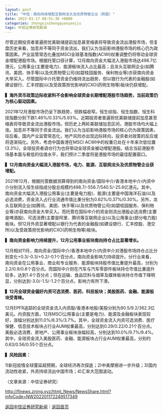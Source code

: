 ```yaml
---
layout: post
title: "中信：南向持续增配互联网龙头及优质物管企业（附股）"
date: 2022-01-17 08:51:30 +0800
categories: zhongxinzhengquanyanjiu
tags: 中信证券研究新闻
---
```

<p>尽管近期投资者普遍担忧美联储提前加息甚至缩表将导致资金流出港股市场，但复盘历史来看，加息并不等同于资金流出，我们认为当前影响港股市场的核心仍为政策因素。产业监管常态化叠加MSCI全球基准指数(ACWI)权重调整仍将带动全球资金增配港股市场。根据托管口径计算，12月南向资金大幅流入港股市场达498.7亿港元，公用事业(主要是电力)、能源板块流入占比最高；且龙头互联网企业(如腾讯、美团、快手等)以及优质物管公司(如碧桂园服务、保利物业等)亦获南向资金大举买入。尽管国际中介托管资金仍维持流出趋势，但以银行为代表的金融股(如建设银行、汇丰控股)以及受政策担忧影响的CXO(药明生物等)板块仍获增配。</p>
 <p><strong>▍</strong><strong>海外货币政策边际收紧料不会影响全球资金长期增配港股市场趋势，当前政策仍为核心驱动因素。</strong></p>
 <p>2021年12月港股市场仍呈下跌趋势，但跌幅收窄。恒生综指、恒生指数、恒生科技指数分别下跌1.46%/0.33%/5.93%。近期投资者普遍担忧美联储提前加息甚至缩表将导致资金流出港股市场。但历史上两轮美联储加息区间，港股市场均大幅上涨。加息并不等同于资金流出。我们认为当前影响港股市场的核心仍为政策因素，往后看，国内产业监管常态化，地产风险亦出现边际转向，投资者对政策的反应或将逐渐钝化。另外，考虑中国香港在MSCI ACWI中的权重已处在十年来次低位置(3.3%)，全球投资者调仓行为也将带动全球资金被动增配港股。结合当前港股市场基本面与极低的估值水平，我们预计二季度将是港股市场的最佳配置窗口。</p>
 <p><strong>▍</strong><strong>12月南向资金大幅流入港股市场，电力、能源、互联网龙头及优质物管企业获增配。</strong></p>
 <p>2021年12月，根据托管数据测算得到的南向资金/国际中介/香港本地中介/内资中介分别流入恒生综指成分股总规模约498.7/-556.7/540.5/-25.6亿港元。其中，南向资金大幅流入港股公用事业(主要是电力股)、能源(主要是中国海洋石油)以及必选消费，资金流入占行业流通市值比重分别为0.62%/0.37%/0.30%。另外，龙头互联网企业(如腾讯、美团、快手等)以及优质物管公司(如碧桂园服务、保利物业等)亦获南向资金大举买入。而托管在国际中介的资金则流出港股必选消费(主要是啤酒股)、可选消费(主要是阿里、腾讯等互联网企业)以及公用事业(部分电力股)板块。但12月外资显著增配以银行为代表的金融股(如建设银行、汇丰控股、港交所)以及受政策担忧影响的CXO(药明生物等)板块。</p>
 <p><strong>▍</strong><strong>南向资金影响力持续提升，12月公用事业板块南向持仓占比显著增长。</strong></p>
 <p>12月相对11月，南向资金/国际中介/香港本地中介/内资中介对港股市场持仓占比分别变化+0.3/-0.3/+0.2/-0.1个百分点，南向资金影响力持续提升。分行业来看，南向资金在公用事业、商业和专业服务、能源板块持股市值比重提升最高，分别为2.2/0.9/0.8个百分点。而国际中介则在汽车与汽车零部件板块持仓市值比重提升较多，达到1.4个百分点；但在运输、食品饮料与烟草及媒体板块持仓市值下降明显，分别达到-3.0/-1.5/-1.2个百分点，影响力有所下滑。</p>
 <p><strong>▍</strong><strong>12月全球资金偏好内资可选消费、医药、科技板块；美股医药、金融、能源板块受青睐。</strong></p>
 <p>12月EPFR追踪的全球资金流入内资股/香港本地股/美股分别为90.5/9.2/362.3亿美元。内资股方面，12月MSCI公用事业(主要是电力)、能源及金融板块表现较好，涨幅分别达到11.0%/8.3%/3.7%。其中，全球资金流入内资可选消费、医疗保健、信息技术板块占行业AUM权重最高，分别达到0.29/0.22/0.21个百分点。美股必选消费、房地产、公用事业板块涨幅较高，分别达到10.0%/9.7%/9.4%。其中，全球资金流入美股医药、金融、能源板块占行业AUM权重最高，分别约0.63/0.56/0.55个百分点。</p>
 <p><strong>▍</strong><strong>风险因素：</strong></p>
 <p>1)新冠疫情全球蔓延超预期，全球经济再次探底；2)中美摩擦进一步升级；3)国内流动性收紧，外资持续流出中国市场；4)汇率大范围波动。</p><p class="em_media">（文章来源：中信证券研究）</p>

<http://finews.zning.xyz/html_News/NewsShare.html?infoCode=NW202201172249517349>

[返回中信证券研究新闻](//finews.withounder.com/category/zhongxinzhengquanyanjiu.html)｜[返回首页](//finews.withounder.com/)